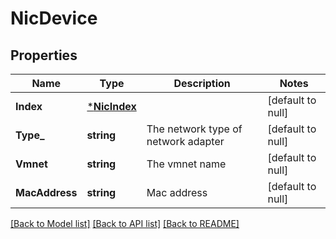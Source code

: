 # NicDevice

## Properties
Name | Type | Description | Notes
------------ | ------------- | ------------- | -------------
**Index** | [***NicIndex**](NICIndex.md) |  | [default to null]
**Type_** | **string** | The network type of network adapter | [default to null]
**Vmnet** | **string** | The vmnet name | [default to null]
**MacAddress** | **string** | Mac address | [default to null]

[[Back to Model list]](README.md#documentation-for-models) [[Back to API list]](README.md#documentation-for-api-endpoints) [[Back to README]](README.md)


